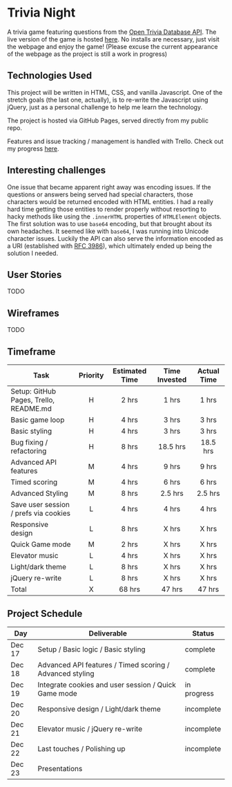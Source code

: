 # Trivia Night

A trivia game featuring questions from the [Open Trivia Database API](https://opentdb.com/api_config.php). The live version of the game is hosted [here](https://fahali.github.io/trivia_night). No installs are necessary, just visit the webpage and enjoy the game! (Please excuse the current appearance of the webpage as the project is still a work in progress)

## Technologies Used

This project will be written in HTML, CSS, and vanilla Javascript. One of the stretch goals (the last one, actually), is to re-write the Javascript using jQuery, just as a personal challenge to help me learn the technology.

The project is hosted via GitHub Pages, served directly from my public repo.

Features and issue tracking / management is handled with Trello. Check out my progress [here](https://trello.com/b/LL1B6SMi/trivia-night-seir-p1).

## Interesting challenges

One issue that became apparent right away was encoding issues. If the questions or answers being served had special characters, those characters would be returned encoded with HTML entities. I had a really hard time getting those entities to render properly without resorting to hacky methods like using the `.innerHTML` properties of `HTMLElement` objects. The first solution was to use `base64` encoding, but that brought about its own headaches. It seemed like with `base64`, I was running into Unicode character issues. Luckily the API can also serve the information encoded as a URI (established with [RFC 3986](https://www.ietf.org/rfc/rfc3986.txt)), which ultimately ended up being the solution I needed.

## User Stories

TODO

## Wireframes

TODO

## Timeframe

| Task                                   | Priority | Estimated Time | Time Invested | Actual Time |
| -------------------------------------- | :------: | :------------: | :-----------: | :---------: |
| Setup: GitHub Pages, Trello, README.md |    H     |     2 hrs      |     1 hrs     |    1 hrs    |
| Basic game loop                        |    H     |     4 hrs      |     3 hrs     |    3 hrs    |
| Basic styling                          |    H     |     4 hrs      |     3 hrs     |    3 hrs    |
| Bug fixing / refactoring               |    H     |     8 hrs      |   18.5 hrs    |  18.5 hrs   |
| Advanced API features                  |    M     |     4 hrs      |     9 hrs     |    9 hrs    |
| Timed scoring                          |    M     |     4 hrs      |     6 hrs     |    6 hrs    |
| Advanced Styling                       |    M     |     8 hrs      |    2.5 hrs    |   2.5 hrs   |
| Save user session / prefs via cookies  |    L     |     4 hrs      |     4 hrs     |    4 hrs    |
| Responsive design                      |    L     |     8 hrs      |     X hrs     |    X hrs    |
| Quick Game mode                        |    M     |     2 hrs      |     X hrs     |    X hrs    |
| Elevator music                         |    L     |     4 hrs      |     X hrs     |    X hrs    |
| Light/dark theme                       |    L     |     8 hrs      |     X hrs     |    X hrs    |
| jQuery re-write                        |    L     |     8 hrs      |     X hrs     |    X hrs    |
| Total                                  |    X     |     68 hrs     |    47 hrs     |   47 hrs    |

## Project Schedule

| Day    | Deliverable                                              | Status      |
| ------ | -------------------------------------------------------- | ----------- |
| Dec 17 | Setup / Basic logic / Basic styling                      | complete    |
| Dec 18 | Advanced API features / Timed scoring / Advanced styling | complete    |
| Dec 19 | Integrate cookies and user session / Quick Game mode     | in progress |
| Dec 20 | Responsive design / Light/dark theme                     | incomplete  |
| Dec 21 | Elevator music / jQuery re-write                         | incomplete  |
| Dec 22 | Last touches / Polishing up                              | incomplete  |
| Dec 23 | Presentations                                            |

